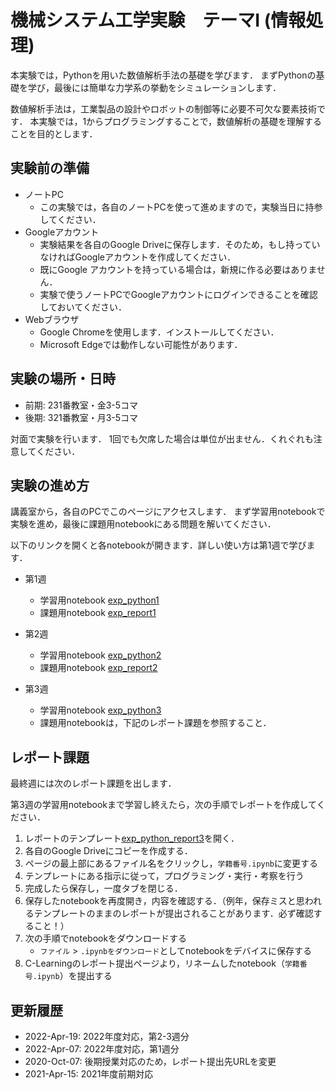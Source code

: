 # 機械システム工学実験　テーマI (情報処理)


本実験では，Pythonを用いた数値解析手法の基礎を学びます．
まずPythonの基礎を学び，最後には簡単な力学系の挙動をシミュレーションします．

数値解析手法は，工業製品の設計やロボットの制御等に必要不可欠な要素技術です．
本実験では，1からプログラミングすることで，数値解析の基礎を理解することを目的とします．


## 実験前の準備

- ノートPC
    - この実験では，各自のノートPCを使って進めますので，実験当日に持参してください．
- Googleアカウント
    - 実験結果を各自のGoogle Driveに保存します．そのため，もし持っていなければGoogleアカウントを作成してください．
    - 既にGoogle アカウントを持っている場合は，新規に作る必要はありません．
    - 実験で使うノートPCでGoogleアカウントにログインできることを確認しておいてください．
- Webブラウザ
    - Google Chromeを使用します．インストールしてください．
    - Microsoft Edgeでは動作しない可能性があります．


## 実験の場所・日時

- 前期: 231番教室・金3-5コマ
- 後期: 321番教室・月3-5コマ

対面で実験を行います．
1回でも欠席した場合は単位が出ません．くれぐれも注意してください．


## 実験の進め方

講義室から，各自のPCでこのページにアクセスします．
まず学習用notebookで実験を進め，最後に課題用notebookにある問題を解いてください．

以下のリンクを開くと各notebookが開きます．詳しい使い方は第1週で学びます．

- 第1週
    - 学習用notebook [exp_python1](https://colab.research.google.com/github/yyamnk/numerical-methods-py3/blob/master/exp_python1.ipynb)
    - 課題用notebook [exp_report1](https://colab.research.google.com/github/yyamnk/numerical-methods-py3/blob/master/exp_report1.ipynb)

- 第2週
    - 学習用notebook [exp_python2](https://colab.research.google.com/github/yyamnk/numerical-methods-py3/blob/master/exp_python2.ipynb)
    - 課題用notebook [exp_report2](https://colab.research.google.com/github/yyamnk/numerical-methods-py3/blob/master/exp_report2.ipynb)
- 第3週
    - 学習用notebook [exp_python3](https://colab.research.google.com/github/yyamnk/numerical-methods-py3/blob/master/exp_python3.ipynb)
    - 課題用notebookは，下記のレポート課題を参照すること．


## レポート課題

最終週には次のレポート課題を出します．

第3週の学習用notebookまで学習し終えたら，次の手順でレポートを作成してください．
1. レポートのテンプレート[exp_python_report3](https://colab.research.google.com/github/yyamnk/numerical-methods-py3/blob/master/exp_report3.ipynb)を開く．
2. 各自のGoogle Driveにコピーを作成する．
3. ページの最上部にあるファイル名をクリックし，`学籍番号.ipynb`に変更する
4. テンプレートにある指示に従って，プログラミング・実行・考察を行う
5. 完成したら保存し，一度タブを閉じる．
6. 保存したnotebookを再度開き，内容を確認する．（例年，保存ミスと思われるテンプレートのままのレポートが提出されることがあります．必ず確認すること！）
7. 次の手順でnotebookをダウンロードする
    - `ファイル` > `.ipynbをダウンロード`としてnotebookをデバイスに保存する
    <!--
    - スマホの場合
        - `ファイル` > `ドライブで探す`として，Google Drive上のnotebook一覧を開く
        - `学籍番号.ipynb`の右側にあるメニュー （縦3点リーダー, ︙）> ダウンロード としてnotebookをデバイスに保存する
    -->
8. C-Learningのレポート提出ページより，リネームしたnotebook（`学籍番号.ipynb`）を提出する


## 更新履歴

- 2022-Apr-19: 2022年度対応，第2-3週分
- 2022-Apr-07: 2022年度対応，第1週分
- 2020-Oct-07: 後期授業対応のため，レポート提出先URLを変更
- 2021-Apr-15: 2021年度前期対応

